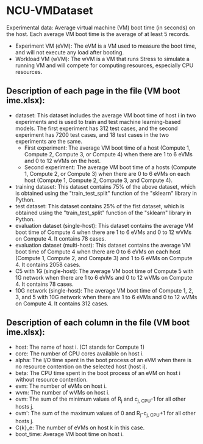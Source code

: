# NCU-VMDataset
Experimental data: Average virtual machine (VM) boot time (in seconds) on the host. Each average VM boot time is the average of at least 5 records.

- Experiment VM (eVM): The eVM is a VM used to measure the boot time, and will not execute any load after booting.
- Workload VM (wVM): The wVM is a VM that runs Stress to simulate a running VM and will compete for computing resources, especially CPU resources.

## Description of each page in the file (VM boot ime.xlsx):
  - dataset: This dataset includes the average VM boot time of host i in two experiments and is used to train and test machine learning-based models. The first experiment has 312 test cases, and the second experiment has 7200 test cases, and 18 test cases in the two experiments are the same.
    - First experiment: The average VM boot time of a host (Compute 1, Compute 2, Compute 3, or Compute 4) when there are 1 to 6 eVMs and 0 to 12 wVMs on the host.
    - Second experiment: The average VM boot time of a hosts (Compute 1, Compute 2, or Compute 3) when there are 0 to 6 eVMs on each host (Compute 1, Compute 2, Compute 3, and Compute 4). 
  - training dataset: This dataset contains 75% of the above dataset, which is obtained using the "train_test_split" function of the "sklearn" library in Python.
  - test dataset: This dataset contains 25% of the fist dataset, which is obtained using the "train_test_split" function of the "sklearn" library in Python.
  - evaluation dataset (single-host): This dataset contains the average VM boot time of Compute 4 when there are 1 to 6 eVMs and 0 to 12 wVMs on Compute 4. It contains 78 cases.
  - evaluation dataset (multi-host): This dataset contains the average VM boot time of Compute 4 when there are 0 to 6 eVMs on each host (Compute 1, Compute 2, and Compute 3) and 1 to 6 eVMs on Compute 4. It contains 2058 cases.
  - C5 with 1G (single-host): The average VM boot time of Compute 5 with 1G network when there are 1 to 6 eVMs and 0 to 12 wVMs on Compute 4. It contains 78 cases.
  - 10G network (single-host): The average VM boot time of Compute 1, 2, 3, and 5 with 10G network when there are 1 to 6 eVMs and 0 to 12 wVMs on Compute 4. It contains 312 cases.

## Description of each column in the file (VM boot ime.xlsx):
  - host: The name of host i. (C1 stands for Compute 1)
  - core: The number of CPU cores available on host i.
  - alpha: The I/O time spent in the boot process of an eVM when there is no resource contention on the selected host (host i).
  - beta: The CPU time spent in the boot process of an eVM on host i without resource contention.
  - evm: The number of eVMs on host i.
  - wvm: The number of wVMs on host i.
  - ovm: The sum of the minimum values of R<sub>j</sub> and c<sub>j, CPU</sub>-1 for all other hosts j.
  - ovm': The sum of the maximum values of 0 and R<sub>j</sub>-c<sub>j, CPU</sub>+1 for all other hosts j.
  - C{k}_e: The number of eVMs on host k in this case.
  - boot_time: Average VM boot time on host i.
